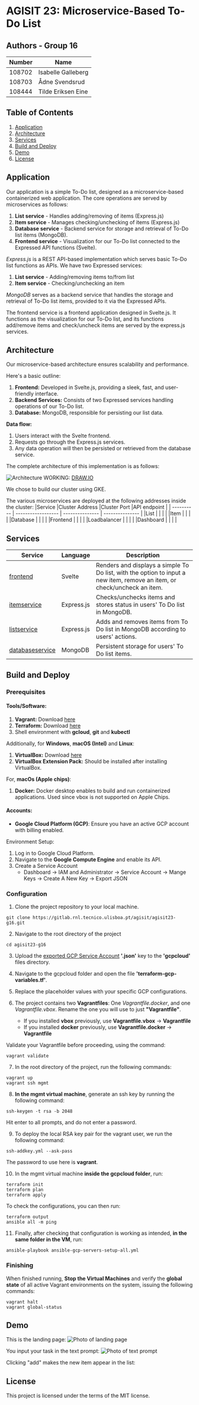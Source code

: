 # AGISIT 23: Microservice-Based To-Do List

## Authors - Group 16
| Number | Name               |				
| -------|--------------------|
| 108702 | Isabelle Galleberg |
| 108703 | Ådne Svendsrud     |
| 108444 | Tilde Eriksen Eine | 

## Table of Contents
1. [Application](#application)
3. [Architecture](#architecture)
4. [Services](#services)
5. [Build and Deploy](#build-and-deploy)
6. [Demo](#demo)
7. [License](#license)


## Application
Our application is a simple To-Do list, designed as a microservice-based containerized web application. The core operations are served by microservices as follows:

1. **List service** - Handles adding/removing of items (Express.js)
2. **Item service** - Manages checking/unchecking of items (Express.js)
3. **Database service** - Backend service for storage and retrieval of To-Do list items (MongoDB).
4. **Frontend service** - Visualization for our To-Do list connected to the Expressed API functions (Svelte).

_Express.js_ is a REST API-based implementation which serves basic To-Do list functions as APIs. We have two Expressed services:
1. **List service** - Adding/removing items to/from list
2. **Item service** - Checking/unchecking an item

_MongoDB_ serves as a backend service that handles the storage and retrieval of To-Do list items, provided to it via the Expressed APIs. 

The frontend service is a frontend application designed in Svelte.js. It functions as the visualization for our To-Do list, and its functions add/remove items and check/uncheck items are served by the express.js services.

## Architecture 
Our microservice-based architecture ensures scalability and performance. 

Here's a basic outline:

1. **Frontend:** Developed in Svelte.js, providing a sleek, fast, and user-friendly interface.
2. **Backend Services:** Consists of two Expressed services handling operations of our To-Do list.
3. **Database:** MongoDB, responsible for persisting our list data.


**Data flow:**
1. Users interact with the Svelte frontend.
2. Requests go through the Express.js services.
3. Any data operation will then be persisted or retrieved from the database service.


The complete architecture of this implementation is as follows:

![Architecture](./report/assets/architecture.png)
WORKING: [DRAW.IO](https://drive.google.com/file/d/1YTpFg0gd-9eK2pGvSjLzb5hUPA-y5P1c/view?usp=share_link)

We chose to build our cluster using GKE. 

The various microservices are deployed at the following addresses inside the cluster:
|Service       |Cluster Address       |Cluster Port       |API endpoint       |
|  ----------  |  ------------------  |  ---------------  |  ---------------  |
|List          |       |       |       |
|Item          |       |       |       |
|Database      |       |       |       |
|Frontend      |       |       |       |
|Loadbalancer  |       |       |       |
|Dashboard     |       |       |       |




## Services
| Service                         | Language      |Description                                                          |
| ------------------------------- | ------------- | ------------------------------------------------------------------- |
| [frontend](/microservices/frontend/)    | Svelte        | Renders and displays a simple To Do list, with the option to input a new item, remove an item, or check/uncheck an item.  |
| [itemservice](/microservices/itemservice/)  | Express.js | Checks/unchecks items and stores status in users' To Do list in MongoDB. |
| [listservice](/microservices/listservice/) | Express.js | Adds and removes items from To Do list in MongoDB according to users' actions.   |
| [databaseservice](/microservices/databaseservice/) | MongoDB | Persistent storage for users' To Do list items. |


## Build and Deploy
### Prerequisites
#### Tools/Software:
1. **Vagrant:** Download [here](https://developer.hashicorp.com/vagrant/downloads)
2. **Terraform:** Download [here](https://developer.hashicorp.com/terraform/downloads)
3. Shell environment with **gcloud**, **git** and **kubectl**

Additionally, for **Windows**, **macOS (Intel)** and **Linux**:
1. **VirtualBox:** Download [here](https://www.virtualbox.org/wiki/Downloads)
2. **VirtualBox Extension Pack:** Should be installed after installing VirtualBox.

For, **macOs (Apple chips)**:
1. **Docker:** Docker desktop enables to build and run containerized applications. Used since vbox is not supported on Apple Chips.


#### Accounts:
- **Google Cloud Platform (GCP)**: Ensure you have an active GCP account with billing enabled.

Environment Setup:
1. Log in to Google Cloud Platform.
2. Navigate to the **Google Compute Engine** and enable its API.
3. Create a Service Account 
   - Dashboard -> IAM and Administrator -> Service Account -> Mange Keys -> Create A New Key -> Export JSON

### Configuration
1. Clone the project repository to your local machine.
```
git clone https://gitlab.rnl.tecnico.ulisboa.pt/agisit/agisit23-g16.git
```
2. Navigate to the root directory of the project
```
cd agisit23-g16
```
3. Upload the [exported GCP Service Account](#accounts) **'.json'** key to the **'gcpcloud'** files directory.

4. Navigate to the gcpcloud folder and open the file **'terraform-gcp-variables.tf'**.

5. Replace the placeholder values with your specific GCP configurations.

6. The project contains two **Vagrantfiles**: One _Vagrantfile.docker_, and one _Vagrantfile.vbox_. Rename the one you will use to just **"Vagrantfile"**.
    - If you installed **vbox** previously, use **Vagrantfile.vbox** -> **Vagrantfile**
    - If you installed **docker** previously, use **Vagrantfile.docker** -> **Vagrantfile**

Validate your Vagrantfile before proceeding, using the command:
```
vagrant validate
```

7. In the root directory of the project, run the following commands:
```
vagrant up
vagrant ssh mgmt
```
8. **In the mgmt virtual machine**, generate an ssh key by running the following command:

```
ssh-keygen -t rsa -b 2048
```
Hit enter to all prompts, and do not enter a password.

9. To deploy the local RSA key pair for the vagrant user, we run the following command:

```
ssh-addkey.yml --ask-pass
```
The password to use here is **vagrant**.

10. In the mgmt virtual machine **inside the gcpcloud folder**, run:

```
terraform init
terraform plan
terraform apply
```
To check the configurations, you can then run:

```
terraform output
ansible all -m ping
```
11. Finally, after checking that configuration is working as intended, **in the same folder in the VM**, run:
```
ansible-playbook ansible-gcp-servers-setup-all.yml
```

### Finishing
When finished running, **Stop the Virtual Machines** and verify the **global state** of all active Vagrant environments on the system, issuing the following commands:

```
vagrant halt
vagrant global-status
```


## Demo
This is the landing page:
![Photo of landing page](/report/assets/landingpage.png)

You input your task in the text prompt:
![Photo of text prompt](/report/assets/enterprompt.png)

Clicking "add" makes the new item appear in the list:



## License
This project is licensed under the terms of the MIT license.
